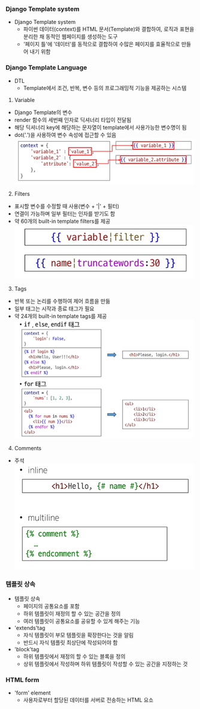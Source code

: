 ### Django Template system
- Django Template system
  - 파이썬 데이터(context)를 HTML 문서(Template)와 결합하여, 로직과 표현을 분리한 채 동적인 웹페이지를 생성하는 도구
  - '페이지 틀'에 '데이터'를 동적으로 결합하여 수많은 페이지를 효율적으로 만들어 내기 위함

### Django Template Language
- DTL
  - Template에서 조건, 반복, 변수 등의 프로그래밍적 기능을 제공하는 시스템
1. Variable
  - Django Template의 변수
  - render 함수의 세번째 인자로 딕셔너리 타입이 전달됨
  - 해당 딕셔너리 key에 해당하는 문자열이 template에서 사용가능한 변수명이 됨
  - dot('.')을 사용하여 변수 속성에 접근할 수 있음
![variable](수업자료/variable.png)
2. Filters
  - 표시할 변수를 수정할 때 사용(변수 + '|' + 필터)
  - 연결이 가능하며 일부 필터는 인자를 받기도 함
  - 약 60개의 built-in template filters를 제공
![Filters](수업자료/filters.png)
3. Tags
  - 반복 또는 논리를 수행하여 제어 흐름을 만듦
  - 일부 태그는 시작과 종료 태그가 필요
  - 약 24개의 built-in template tags를 제공
![Tags](수업자료/tags.png)
4. Comments
  - 주석
![Comments](수업자료/comments.png)

### 템플릿 상속
- 템플릿 상속
  - 페이지의 공통요소를 포함
  - 하위 템플릿이 재정의 할 수 있는 공간을 정의
  - 여러 템플릿이 공통요소를 공유할 수 있게 해주는 기능
- 'extends'tag
  - 자식 템플릿이 부모 템플릿을 확장한다는 것을 알림
  - 반드시 자식 템플릿 최상단에 작성되어야 함
- 'block'tag
  - 하위 템플릿에서 재정의 할 수 있는 블록을 정의
  - 상위 템플릿에서 작성하며 하위 템플릿이 작성할 수 있는 공간을 지정하는 것

### HTML form
- 'form' element
  - 사용자로부터 할당된 데이터를 서버로 전송하는 HTML 요소
  